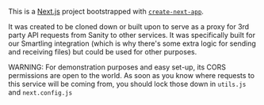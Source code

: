 This is a [Next.js](https://nextjs.org/) project bootstrapped with [`create-next-app`](https://github.com/vercel/next.js/tree/canary/packages/create-next-app).

It was created to be cloned down or built upon to serve as a proxy for 3rd party API requests from Sanity to other services. It was specifically built for our Smartling integration (which is why there's some extra logic for sending and receiving files) but could be used for other purposes.

WARNING: For demonstration purposes and easy set-up, its CORS permissions are open to the world. As soon as you know where requests to this service will be coming from, you should lock those down in `utils.js` and `next.config.js`

